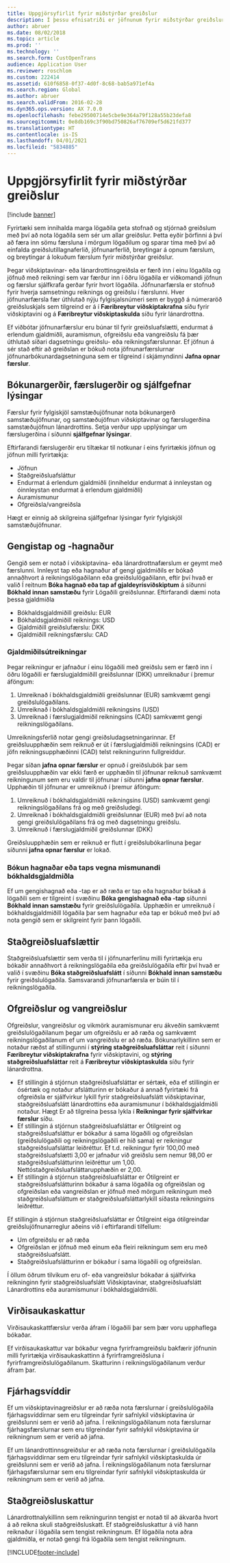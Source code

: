 ```yaml
---
title: Uppgjörsyfirlit fyrir miðstýrðar greiðslur
description: Í þessu efnisatriði er jöfnunum fyrir miðstýrðar greiðslur fyrir Microsoft Dynamics 365 Finance lýst.
author: abruer
ms.date: 08/02/2018
ms.topic: article
ms.prod: ''
ms.technology: ''
ms.search.form: CustOpenTrans
audience: Application User
ms.reviewer: roschlom
ms.custom: 222414
ms.assetid: 610f6858-0f37-4d0f-8c68-bab5a971ef4a
ms.search.region: Global
ms.author: abruer
ms.search.validFrom: 2016-02-28
ms.dyn365.ops.version: AX 7.0.0
ms.openlocfilehash: febe29500714e5cbe9e364a79f128a55b23defa8
ms.sourcegitcommit: 0e8db169c3f90bd750826af76709ef5d621fd377
ms.translationtype: HT
ms.contentlocale: is-IS
ms.lasthandoff: 04/01/2021
ms.locfileid: "5834885"
---
```

# <a name="settlement-overview-for-centralized-payments"></a>Uppgjörsyfirlit fyrir miðstýrðar greiðslur

[!include [banner](../includes/banner.md)]

Fyrirtæki sem innihalda marga lögaðila geta stofnað og stjórnað greiðslum með því að nota lögaðila sem sér um allar greiðslur. Þetta eyðir þörfinni á því að færa inn sömu færsluna í mörgum lögaðilum og sparar tíma með því að einfalda greiðslutillagnaferlið, jöfnunarferlið, breytingar á opnum færslum, og breytingar á lokuðum færslum fyrir miðstýrðar greiðslur. 

Þegar viðskiptavinar- eða lánardrottinsgreiðsla er færð inn í einu lögaðila og jöfnuð með reikningi sem var færður inn í öðru lögaðila er viðkomandi jöfnun og færslur sjálfkrafa gerðar fyrir hvort lögaðila. Jöfnunarfærsla er stofnuð fyrir hverja samsetningu reiknings og greiðslu í færslunni. Hver jöfnunarfærsla fær úthlutað nýju fylgisjalsnúmeri sem er byggð á númeraröð greiðsluskjals sem tilgreind er á í **Færibreytur viðskiptakrafna** síðu fyrir viðskiptavini og á **Færibreytur viðskiptaskulda** síðu fyrir lánardrottna. 

Ef viðbótar jöfnunarfærslur eru búnar til fyrir greiðsluafslætti, endurmat á erlendum gjaldmiðli, auramismun, ofgreiðslu eða vangreiðslu fá þær úthlutað síðari dagsetningu greiðslu- eða reikningsfærslunnar. Ef jöfnun á sér stað eftir að greiðslan er bókuð nota jöfnunarfærslurnar jöfnunarbókunardagsetninguna sem er tilgreind í skjámyndinni **Jafna opnar færslur**.

## <a name="posting-types-transaction-types-and-default-descriptions"></a>Bókunargerðir, færslugerðir og sjálfgefnar lýsingar

Færslur fyrir fylgiskjöl samstæðujöfnunar nota bókunargerð samstæðujöfnunar, og samstæðujöfnun viðskiptavinar og færslugerðina samstæðujöfnun lánardrottins. Setja verður upp upplýsingar um færslugerðina í síðunni **sjálfgefnar lýsingar**. 

Eftirfarandi færslugerðir eru tiltækar til notkunar í eins fyrirtækis jöfnun og jöfnun milli fyrirtækja:

-   Jöfnun
-   Staðgreiðsluafsláttur
-   Endurmat á erlendum gjaldmiðli (inniheldur endurmat á innleystan og óinnleystan endurmat á erlendum gjaldmiðli)
-   Auramismunur
-   Ofgreiðsla/vangreiðsla

Hægt er einnig að skilgreina sjálfgefnar lýsingar fyrir fylgiskjöl samstæðujöfnunar.

## <a name="currency-exchange-gains-or-losses"></a>Gengistap og -hagnaður

Gengið sem er notað í viðskiptavina- eða lánardrottnafærslum er geymt með færslunni. Innleyst tap eða hagnaður af gengi gjaldmiðils er bókað annaðhvort á reikningslögaðilann eða greiðslulögaðilann, eftir því hvað er valið Í reitnum **Bóka hagnað eða tap af gjaldeyrisviðskiptum** á síðunni **Bókhald innan samstæðu** fyrir Lögaðili greiðslunnar. Eftirfarandi dæmi nota þessa gjaldmiðla
-   Bókhaldsgjaldmiðill greiðslu: EUR
-   Bókhaldsgjaldmiðill reiknings: USD
-   Gjaldmiðill greiðslufærslu: DKK
-   Gjaldmiðill reikningsfærslu: CAD

### <a name="currency-calculations"></a>Gjaldmiðilsútreikningar

Þegar reikningur er jafnaður í einu lögaðili með greiðslu sem er færð inn í öðru lögaðili er færslugjaldmiðill greiðslunnar (DKK) umreiknaður í þremur áföngum:
1.  Umreiknað í bókhaldsgjaldmiðli greiðslunnar (EUR) samkvæmt gengi greiðslulögaðilans.
2.  Umreiknað í bókhaldsgjaldmiðli reikningsins (USD)
3.  Umreiknað í færslugjaldmiðil reikningsins (CAD) samkvæmt gengi reikningslögaðilans.

Umreikningsferlið notar gengi greiðsludagsetningarinnar. Ef greiðsluupphæðin sem reiknuð er út í færslugjaldmiðli reikningsins (CAD) er jöfn reikningsupphæðinni (CAD) telst reikningurinn fullgreiddur. 

Þegar síðan **jafna opnar færslur** er opnuð í greiðslubók þar sem greiðsluupphæðin var ekki færð er upphæðin til jöfnunar reiknuð samkvæmt reikningunum sem eru valdir til jöfnunar í síðunni **jafna opnar færslur**. Upphæðin til jöfnunar er umreiknuð í þremur áföngum:
1.  Umreiknuð í bókhaldsgjaldmiðli reikningsins (USD) samkvæmt gengi reikningslögaðilans frá og með greiðsludegi.
2.  Umreiknað í bókhaldsgjaldmiðli greiðslunnar (EUR) með því að nota gengi greiðslulögaðilans frá og með dagsetningu greiðslu.
3.  Umreiknuð í færslugjaldmiðil greiðslunnar (DKK)

Greiðsluupphæðin sem er reiknuð er flutt í greiðslubókarlínuna þegar síðunni **jafna opnar færslur** er lokað.

### <a name="posting-for-gain-or-loss-because-of-different-accounting-currencies"></a>Bókun hagnaðar eða taps vegna mismunandi bókhaldsgjaldmiðla

Ef um gengishagnað eða -tap er að ræða er tap eða hagnaður bókað á lögaðili sem er tilgreint í svæðinu **Bóka gengishagnað eða -tap** síðunni **Bókhald innan samstæðu** fyrir greiðslulögaðila. Upphæðin er umreiknuð í bókhaldsgjaldmiðill lögaðila þar sem hagnaður eða tap er bókuð með því að nota gengið sem er skilgreint fyrir þann lögaðili.

## <a name="cash-discounts"></a>Staðgreiðsluafslættir

Staðgreiðsluafslættir sem verða til í jöfnunarferlinu milli fyrirtækja eru bókaðir annaðhvort á reikningslögaðila eða greiðslulögaðila eftir því hvað er valið í svæðinu **Bóka staðgreiðsluafslátt** í síðunni **Bókhald innan samstæðu** fyrir greiðslulögaðila. Samsvarandi jöfnunarfærsla er búin til í reikningslögaðila.

## <a name="overpayments-and-underpayments"></a>Ofgreiðslur og vangreiðslur

Ofgreiðslur, vangreiðslur og vikmörk auramismunar eru ákveðin samkvæmt greiðslulögaðilanum þegar um ofgreiðslu er að ræða og samkvæmt reikningslögaðilanum ef um vangreiðslu er að ræða. Bókunarlykillinn sem er notaður ræðst af stillingunni í **stýring staðgreiðsluafsláttar** reit í síðunni **Færibreytur viðskiptakrafna** fyrir viðskiptavini, og **stýring staðgreiðsluafsláttar** reit á **Færibreytur viðskiptaskulda** síðu fyrir lánardrottna.

-   Ef stillingin á stjórnun staðgreiðsluafsláttar er sértæk, eða ef stillingin er ósértæk og notaður afslátturinn er bókaður á annað fyrirtæki frá ofgreiðsla er sjálfvirkur lykill fyrir staðgreiðsluafslátt viðskiptavinar, staðgreiðsluafslátt lánardrottins eða auramismunur í bókhaldsgjaldmiðli notaður. Hægt Er að tilgreina þessa lykla í **Reikningar fyrir sjálfvirkar færslur** síðu.
-   Ef stillingin á stjórnun staðgreiðsluafsláttar er Ótilgreint og staðgreiðsluafsláttur er bókaður á sama lögaðili og ofgreiðslan (greiðslulögaðili og reikningslögaðili er hið sama) er reikningur staðgreiðsluafsláttar leiðréttur. Ef t.d. reikningur fyrir 100,00 með staðgreiðsluafslætti 3,00 er jafnaður við greiðslu sem nemur 98,00 er staðgreiðsluafslátturinn leiðréttur um 1,00. Nettóstaðgreiðsluafsláttarupphæðin er 2,00.
-   Ef stillingin á stjórnun staðgreiðsluafsláttar er Ótilgreint er staðgreiðsluafslátturinn bókaður á sama lögaðila og ofgreiðslan og ofgreiðslan eða vangreiðslan er jöfnuð með mörgum reikningum með staðgreiðsluafsláttum er staðgreiðsluafsláttarlykill síðasta reikningsins leiðréttur.

Ef stillingin á stjórnun staðgreiðsluafsláttar er Ótilgreint eiga ótilgreindar greiðslujöfnunarreglur aðeins við í eftirfarandi tilfellum:
-   Um ofgreiðslu er að ræða
-   Ofgreiðslan er jöfnuð með einum eða fleiri reikningum sem eru með staðgreiðsluafslátt.
-   Staðgreiðsluafslátturinn er bókaður í sama lögaðili og ofgreiðslan.

Í öllum öðrum tilvikum eru of- eða vangreiðslur bókaðar á sjálfvirka reikninginn fyrir staðgreiðsluafslátt Viðskiptavinar, staðgreiðsluafslátt Lánardrottins eða auramismunur í bókhaldsgjaldmiðli.

## <a name="sales-tax"></a>Virðisaukaskattur
Virðisaukaskattfærslur verða áfram í lögaðili þar sem þær voru upphaflega bókaðar. 

Ef virðisaukaskattur var bókaður vegna fyrirframgreiðslu bakfærir jöfnunin milli fyrirtækja virðisaukaskattinn á fyrirframgreiðsluna í fyrirframgreiðslulögaðilanum. Skatturinn í reikningslögaðilanum verður áfram þar.

## <a name="financial-dimensions"></a>Fjárhagsvíddir
Ef um viðskiptavinagreiðslur er að ræða nota færslurnar í greiðslulögaðila fjárhagsvíddirnar sem eru tilgreindar fyrir safnlykil viðskiptavina úr greiðslunni sem er verið að jafna. Í reikningslögaðilanum nota færslurnar fjárhagsfærslurnar sem eru tilgreindar fyrir safnlykil viðskiptavina úr reikningnum sem er verið að jafna. 

Ef um lánardrottinnsgreiðslur er að ræða nota færslurnar í greiðslulögaðila fjárhagsvíddirnar sem eru tilgreindar fyrir safnlykil viðskiptaskulda úr greiðslunni sem er verið að jafna. Í reikningslögaðilanum nota færslurnar fjárhagsfærslurnar sem eru tilgreindar fyrir safnlykil viðskiptaskulda úr reikningnum sem er verið að jafna.

## <a name="withholding-tax"></a>Staðgreiðsluskattur
Lánardrottnalykillinn sem reikningurinn tengist er notað til að ákvarða hvort á að reikna skuli staðgreiðsluskatt. Ef staðgreiðsluskattur á við hann reiknaður í lögaðila sem tengist reikningnum. Ef lögaðila nota aðra gjaldmiðla, er notað gengi frá lögaðila sem tengist reikningnum.


[!INCLUDE[footer-include](../../includes/footer-banner.md)]